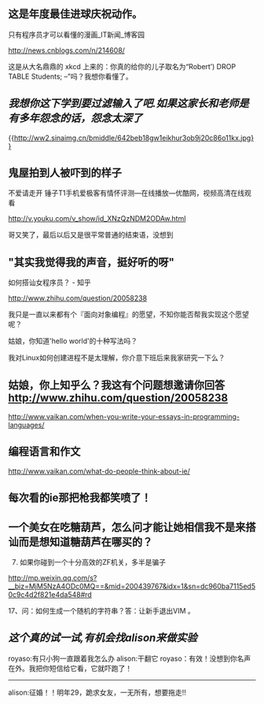这是年度最佳进球庆祝动作。
------
只有程序员才可以看懂的漫画_IT新闻_博客园

http://news.cnblogs.com/n/214608/

这是从大名鼎鼎的 xkcd 上来的：你真的给你的儿子取名为“Robert’) DROP TABLE Students; –”吗？我想你看懂了。

*我想你这下学到要过滤输入了吧.如果这家长和老师是有多年怨念的话，怨念太深了*
------
{{http://ww2.sinaimg.cn/bmiddle/642beb18gw1eikhur3ob9j20c86o11kx.jpg}}

鬼屋拍到人被吓到的样子
------

不爱请走开 锤子T1手机爱极客有情怀评测—在线播放—优酷网，视频高清在线观看

http://v.youku.com/v_show/id_XNzQzNDM2ODAw.html

哥又笑了，最后以后又是很平常普通的结束语，没想到

"其实我觉得我的声音，挺好听的呀"
------
如何搭讪女程序员？ - 知乎

http://www.zhihu.com/question/20058238

我只是一直以来都有个『面向对象编程』的愿望，不知你能否帮我实现这个愿望呢？

姑娘，你知道'hello world'的十种写法吗？

我对Linux如何创建进程不是太理解，你介意下班后来我家研究一下么？

姑娘，你上知乎么？我这有个问题想邀请你回答
http://www.zhihu.com/question/20058238
------
http://www.vaikan.com/when-you-write-your-essays-in-programming-languages/

编程语言和作文
------
http://www.vaikan.com/what-do-people-think-about-ie/

每次看的ie那把枪我都笑喷了！
------
一个美女在吃糖葫芦，怎么问才能让她相信我不是来搭讪而是想知道糖葫芦在哪买的？
------
7. 如果你碰到一个十分高效的ZF机关，多半是骗子

http://mp.weixin.qq.com/s?__biz=MjM5NzA4ODc0MQ==&mid=200439767&idx=1&sn=dc960ba7115ed50c9c4d2f821e4da548#rd

17、问：如何生成一个随机的字符串？答：让新手退出VIM 。

*这个真的试一试,有机会找alison来做实验*
------
royaso:有只小狗一直跟着我怎么办
alison:干翻它
royaso：有效！没想到你名声在外。我把你短信给它看，它就吓跑了！

------------

alison:征婚！！明年29，跪求女友，一无所有，想要拖走!!
